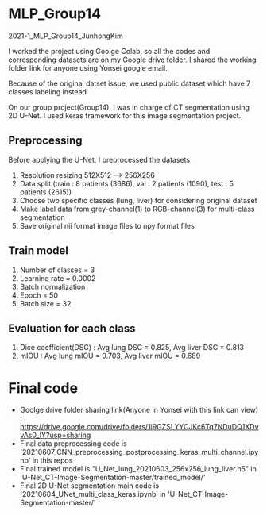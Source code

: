 # MLP_Group14
2021-1_MLP_Group14_JunhongKim


I worked the project using Goolge Colab, so all the codes and corresponding datasets are on my Google drive folder.
I shared the working folder link for anyone using Yonsei google email.


Because of the original datset issue, we used public dataset which have 7 classes labeling instead.


On our group project(Group14), I was in charge of CT segmentation using 2D U-Net.
I used keras framework for this image segmentation project.

## Preprocessing
Before applying the U-Net, I preprocessed the datasets
1. Resolution resizing 512X512 --> 256X256
2. Data split (train : 8 patients (3686), val : 2 patients (1090), test : 5 patients (2615))
3. Choose two specific classes (lung, liver) for considering original dataset
4. Make label data from grey-channel(1) to RGB-channel(3) for multi-class segmentation
5. Save original nii format image files to npy format files

## Train model
1. Number of classes = 3
2. Learning rate = 0.0002
3. Batch normalization
4. Epoch = 50
5. Batch size = 32


## Evaluation for each class
1. Dice coefficient(DSC) : Avg lung DSC = 0.825, Avg liver DSC = 0.813
2. mIOU : Avg lung mIOU = 0.703, Avg liver mIOU = 0.689

# Final code
- Goolge drive folder sharing link(Anyone in Yonsei with this link can view) : https://drive.google.com/drive/folders/1i9GZSLYYCJKc6Tq7NDuDQ1XDvvAs0_IY?usp=sharing
- Final data preprocessing code is '20210607_CNN_preprocessing_postprocessing_keras_multi_channel.ipynb' in this repos
- Final trained model is "U_Net_lung_20210603_256x256_lung_liver.h5" in 'U-Net_CT-Image-Segmentation-master/trained_model/'
- Final 2D U-Net segmentation main code is '20210604_UNet_multi_class_keras.ipynb' in 'U-Net_CT-Image-Segmentation-master/'
